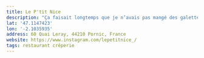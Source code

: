 ```yaml
---
title: Le P'tit Nice
description: "Ça faisait longtemps que je n’avais pas mangé des galettes et des crêpes aussi bonnes ! Service super sympa et cadre cool."
lat: '47.1147423'
lon: '-2.1035935'
address: 60 Quai Leray, 44210 Pornic, France
website: https://www.instagram.com/lepetitnice_/
tags: restaurant crêperie
---
```


